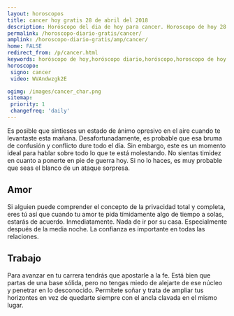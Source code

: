 ```yaml
---
layout: horoscopos
title: cancer hoy gratis 28 de abril del 2018 
description: Horóscopo del dia de hoy para cancer. Horoscopo de hoy 28 de abril del 2018. Las predicciones de amor, trabajo, vida personal gratis.
permalink: /horoscopo-diario-gratis/cancer/
amplink: /horoscopo-diario-gratis/amp/cancer/
home: FALSE
redirect_from: /p/cancer.html
keywords: horóscopo de hoy,horóscopo diario,horóscopo,horoscopo de hoy cancer,horoscopos diarios gratis del dia de hoy,horóscopo diario gratis,horoscopo de cancer hoy ,horóscopo esperanza gracia,horoscopo cancer hoy,horoscop,horóscopos gratis,Tarot,Astrologia,Zodíaco,horoscopo gratis,Horóscopo gratis,horoscopo,horoscopo de hoy,Aries,Tauro,Géminis,Geminis,Cáncer,Cancer,Leo,Virgo,Libra,Escorpio,Sagitario,Capricornio,Acuario,Piscis,2018,2019
horoscopo:
 signo: cancer
 video: WVAndwzgk2E

ogimg: /images/cancer_char.png
sitemap:
 priority: 1
 changefreq: 'daily'
---
```



Es posible que sintieses un estado de ánimo opresivo en el aire cuando te levantaste esta mañana. Desafortunadamente, es probable que esa bruma de confusión y conflicto dure todo el día. Sin embargo, este es un momento ideal para hablar sobre todo lo que te está molestando. No sientas timidez en cuanto a ponerte en pie de guerra hoy. Si no lo haces, es muy probable que seas el blanco de un ataque sorpresa.

## Amor

Si alguien puede comprender el concepto de la privacidad total y completa, eres tú así que cuando tu amor te pida tímidamente algo de tiempo a solas, estarás de acuerdo. Inmediatamente. Nada de ir por su casa. Especialmente después de la media noche. La confianza es importante en todas las relaciones.

## Trabajo

Para avanzar en tu carrera tendrás que apostarle a la fe. Está bien que partas de una base sólida, pero no tengas miedo de alejarte de ese núcleo y penetrar en lo desconocido. Permítete soñar y trata de ampliar tus horizontes en vez de quedarte siempre con el ancla clavada en el mismo lugar.